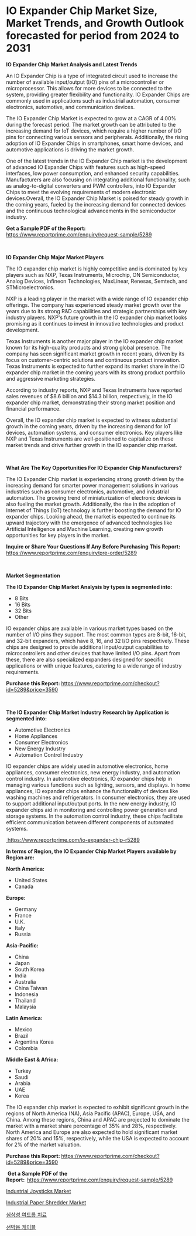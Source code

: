 <p><h1>IO Expander Chip Market Size, Market Trends, and Growth Outlook forecasted for period from 2024 to 2031</h1></p><p><strong>IO Expander Chip Market Analysis and Latest Trends</strong></p>
<p><p>An IO Expander Chip is a type of integrated circuit used to increase the number of available input/output (I/O) pins of a microcontroller or microprocessor. This allows for more devices to be connected to the system, providing greater flexibility and functionality. IO Expander Chips are commonly used in applications such as industrial automation, consumer electronics, automotive, and communication devices.</p><p>The IO Expander Chip Market is expected to grow at a CAGR of 4.00% during the forecast period. The market growth can be attributed to the increasing demand for IoT devices, which require a higher number of I/O pins for connecting various sensors and peripherals. Additionally, the rising adoption of IO Expander Chips in smartphones, smart home devices, and automotive applications is driving the market growth.</p><p>One of the latest trends in the IO Expander Chip market is the development of advanced IO Expander Chips with features such as high-speed interfaces, low power consumption, and enhanced security capabilities. Manufacturers are also focusing on integrating additional functionality, such as analog-to-digital converters and PWM controllers, into IO Expander Chips to meet the evolving requirements of modern electronic devices.Overall, the IO Expander Chip Market is poised for steady growth in the coming years, fueled by the increasing demand for connected devices and the continuous technological advancements in the semiconductor industry.</p></p>
<p><strong>Get a Sample PDF of the Report:&nbsp;</strong> <a href="https://www.reportprime.com/enquiry/request-sample/5289">https://www.reportprime.com/enquiry/request-sample/5289</a></p>
<p>&nbsp;</p>
<p><strong>IO Expander Chip Major Market Players</strong></p>
<p><p>The IO expander chip market is highly competitive and is dominated by key players such as NXP, Texas Instruments, Microchip, ON Semiconductor, Analog Devices, Infineon Technologies, MaxLinear, Renesas, Semtech, and STMicroelectronics.</p><p>NXP is a leading player in the market with a wide range of IO expander chip offerings. The company has experienced steady market growth over the years due to its strong R&D capabilities and strategic partnerships with key industry players. NXP's future growth in the IO expander chip market looks promising as it continues to invest in innovative technologies and product development.</p><p>Texas Instruments is another major player in the IO expander chip market known for its high-quality products and strong global presence. The company has seen significant market growth in recent years, driven by its focus on customer-centric solutions and continuous product innovation. Texas Instruments is expected to further expand its market share in the IO expander chip market in the coming years with its strong product portfolio and aggressive marketing strategies.</p><p>According to industry reports, NXP and Texas Instruments have reported sales revenues of $8.6 billion and $14.3 billion, respectively, in the IO expander chip market, demonstrating their strong market position and financial performance.</p><p>Overall, the IO expander chip market is expected to witness substantial growth in the coming years, driven by the increasing demand for IoT devices, automation systems, and consumer electronics. Key players like NXP and Texas Instruments are well-positioned to capitalize on these market trends and drive further growth in the IO expander chip market.</p></p>
<p>&nbsp;</p>
<p><strong>What Are The Key Opportunities For IO Expander Chip Manufacturers?</strong></p>
<p><p>The IO Expander Chip market is experiencing strong growth driven by the increasing demand for smarter power management solutions in various industries such as consumer electronics, automotive, and industrial automation. The growing trend of miniaturization of electronic devices is also fueling the market growth. Additionally, the rise in the adoption of Internet of Things (IoT) technology is further boosting the demand for IO expander chips. Looking ahead, the market is expected to continue its upward trajectory with the emergence of advanced technologies like Artificial Intelligence and Machine Learning, creating new growth opportunities for key players in the market.</p></p>
<p><strong>Inquire or Share Your Questions If Any Before Purchasing This Report:</strong> <a href="https://www.reportprime.com/enquiry/pre-order/5289">https://www.reportprime.com/enquiry/pre-order/5289</a></p>
<p>&nbsp;</p>
<p><strong>Market Segmentation</strong></p>
<p><strong>The IO Expander Chip Market Analysis by types is segmented into:</strong></p>
<p><ul><li>8 Bits</li><li>16 Bits</li><li>32 Bits</li><li>Other</li></ul></p>
<p><p>IO expander chips are available in various market types based on the number of I/O pins they support. The most common types are 8-bit, 16-bit, and 32-bit expanders, which have 8, 16, and 32 I/O pins respectively. These chips are designed to provide additional input/output capabilities to microcontrollers and other devices that have limited I/O pins. Apart from these, there are also specialized expanders designed for specific applications or with unique features, catering to a wide range of industry requirements.</p></p>
<p><strong>Purchase this Report:&nbsp;</strong><a href="https://www.reportprime.com/checkout?id=5289&price=3590">https://www.reportprime.com/checkout?id=5289&price=3590</a></p>
<p>&nbsp;</p>
<p><strong>The IO Expander Chip Market Industry Research by Application is segmented into:</strong></p>
<p><ul><li>Automotive Electronics</li><li>Home Appliances</li><li>Consumer Electronics</li><li>New Energy Industry</li><li>Automation Control Industry</li></ul></p>
<p><p>IO expander chips are widely used in automotive electronics, home appliances, consumer electronics, new energy industry, and automation control industry. In automotive electronics, IO expander chips help in managing various functions such as lighting, sensors, and displays. In home appliances, IO expander chips enhance the functionality of devices like washing machines and refrigerators. In consumer electronics, they are used to support additional input/output ports. In the new energy industry, IO expander chips aid in monitoring and controlling power generation and storage systems. In the automation control industry, these chips facilitate efficient communication between different components of automated systems.</p></p>
<p><a href="https://www.reportprime.com/io-expander-chip-r5289">&nbsp;https://www.reportprime.com/io-expander-chip-r5289</a></p>
<p><strong>In terms of Region, the IO Expander Chip Market Players available by Region are:</strong></p>
<p>
    <p> <strong> North America: </strong>
        <ul>
            <li>United States</li>
            <li>Canada</li>
        </ul>
        </p> 
    <p> <strong> Europe: </strong>
        <ul>
            <li>Germany</li>
            <li>France</li>
            <li>U.K.</li>
            <li>Italy</li>
            <li>Russia</li>
        </ul>
        </p> 
    <p> <strong> Asia-Pacific: </strong>
        <ul>
            <li>China</li>
            <li>Japan</li>
            <li>South Korea</li>
            <li>India</li>
            <li>Australia</li>
            <li>China Taiwan</li>
            <li>Indonesia</li>
            <li>Thailand</li>
            <li>Malaysia</li>
        </ul>
        </p> 
    <p> <strong> Latin America: </strong>
        <ul>
            <li>Mexico</li>
            <li>Brazil</li>
            <li>Argentina Korea</li>
            <li>Colombia</li>
        </ul>
        </p> 
    <p> <strong> Middle East & Africa: </strong>
        <ul>
            <li>Turkey</li>
            <li>Saudi</li>
            <li>Arabia</li>
            <li>UAE</li>
            <li>Korea</li>
        </ul>
    </p>
    </p>
<p><p>The IO expander chip market is expected to exhibit significant growth in the regions of North America (NA), Asia Pacific (APAC), Europe, USA, and China. Among these regions, China and APAC are projected to dominate the market with a market share percentage of 35% and 28%, respectively. North America and Europe are also expected to hold significant market shares of 20% and 15%, respectively, while the USA is expected to account for 2% of the market valuation.</p></p>
<p><strong>Purchase this Report: </strong><a href="https://www.reportprime.com/checkout?id=5289&price=3590">https://www.reportprime.com/checkout?id=5289&price=3590</a></p>
<p>&nbsp;<strong>Get a Sample PDF of the Report:&nbsp;&nbsp;</strong><a href="https://www.reportprime.com/enquiry/request-sample/5289">https://www.reportprime.com/enquiry/request-sample/5289</a></p>
<p><strong></strong></p>
<p><p><a href="https://www.linkedin.com/pulse/industrial-joysticks-market-trends-analysis-forecasted-period-hmfxe">Industrial Joysticks Market</a></p><p><a href="https://www.linkedin.com/pulse/analyzing-industrial-paper-shredder-market-global-industry-7othe">Industrial Paper Shredder Market</a></p><p><a href="https://medium.com/@dulcewisozk/%EC%97%AC%EB%93%9C%EB%A6%84%EC%B9%98%EB%A3%8C-%EC%8B%9C%EC%9E%A5-%EA%B7%9C%EB%AA%A8%EC%99%80-%EC%8B%9C%EC%9E%A5-%EB%8F%99%ED%96%A5-%EC%A0%84%EC%B2%B4-%EC%82%B0%EC%97%85-%EA%B0%9C%EC%9A%94-2024%EB%85%84%EB%B6%80%ED%84%B0-2031%EB%85%84%EA%B9%8C%EC%A7%80-0b6c93c7d3b9">심상성 여드름 치료</a></p><p><a href="https://medium.com/@kirstenhintz/%ED%95%B4%EC%96%91-%EC%BC%80%EC%9D%B4%EB%B8%94-%EC%8B%9C%EC%9E%A5%EC%9D%80-%EC%8B%9C%EC%9E%A5-%EC%A0%90%EC%9C%A0%EC%9C%A8-%ED%81%AC%EA%B8%B0-%EB%B0%8F-2031%EB%85%84%EA%B9%8C%EC%A7%80%EC%9D%98-%EC%98%88%EC%83%81-%EC%98%88%EC%B8%A1%EC%97%90-%EC%B4%88%EC%A0%90%EC%9D%84-%EB%A7%9E%EC%B6%A5%EB%8B%88%EB%8B%A4-da68b5f42699">선박용 케이블</a></p></p>